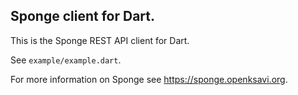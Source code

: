 ## Sponge client for Dart.

This is the Sponge REST API client for Dart.

See `example/example.dart`.

For more information on Sponge see https://sponge.openksavi.org.